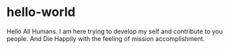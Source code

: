 # hello-world

Hello All Humans. I am here trying to develop my self and contribute to you people.
And Die Happily with the feeling of mission accomplishment.
